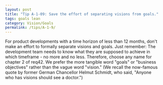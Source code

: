 ```yaml
---
layout: post
title: "Tip A-1-09: Save the effort of separating visions from goals."
tags: goals lean
category: Vision/Goals
permalink: /tips/A-1-9/
---
```

For product developments with a time horizon of less than 12 months, don't make an effort to formally separate visions and goals. Just remember: The development team needs to know what they are supposed to achieve in which timeframe - no more and no less. Therefore, choose any name for chapter 2 of req42. We prefer the more tangible word "goals" or "business objectives" rather than the vague word "vision." (We recall the now-famous quote by former German Chancellor Helmut Schmidt, who said, "Anyone who has visions should see a doctor.")
